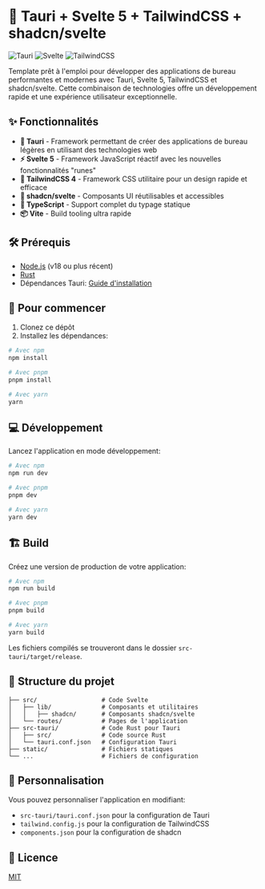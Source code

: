# 🚀 Tauri + Svelte 5 + TailwindCSS + shadcn/svelte

![Tauri](https://img.shields.io/badge/tauri-1.8-blue)
![Svelte](https://img.shields.io/badge/svelte-5-orange)
![TailwindCSS](https://img.shields.io/badge/tailwindcss-4-06b6d4)

Template prêt à l'emploi pour développer des applications de bureau performantes et modernes avec Tauri, Svelte 5, TailwindCSS et shadcn/svelte. Cette combinaison de technologies offre un développement rapide et une expérience utilisateur exceptionnelle.

## ✨ Fonctionnalités

- **🦀 Tauri** - Framework permettant de créer des applications de bureau légères en utilisant des technologies web
- **⚡ Svelte 5** - Framework JavaScript réactif avec les nouvelles fonctionnalités "runes"
- **💨 TailwindCSS 4** - Framework CSS utilitaire pour un design rapide et efficace
- **🎨 shadcn/svelte** - Composants UI réutilisables et accessibles
- **📝 TypeScript** - Support complet du typage statique
- **📦 Vite** - Build tooling ultra rapide

## 🛠️ Prérequis

- [Node.js](https://nodejs.org/) (v18 ou plus récent)
- [Rust](https://www.rust-lang.org/tools/install)
- Dépendances Tauri: [Guide d'installation](https://tauri.app/v1/guides/getting-started/prerequisites)

## 🚀 Pour commencer

1. Clonez ce dépôt
2. Installez les dépendances:

```bash
# Avec npm
npm install

# Avec pnpm
pnpm install

# Avec yarn
yarn
```

## 💻 Développement

Lancez l'application en mode développement:

```bash
# Avec npm
npm run dev

# Avec pnpm
pnpm dev

# Avec yarn
yarn dev
```

## 🏗️ Build

Créez une version de production de votre application:

```bash
# Avec npm
npm run build

# Avec pnpm
pnpm build

# Avec yarn
yarn build
```

Les fichiers compilés se trouveront dans le dossier `src-tauri/target/release`.

## 📂 Structure du projet

```
├── src/                  # Code Svelte
│   ├── lib/              # Composants et utilitaires
│   │   ├── shadcn/       # Composants shadcn/svelte
│   └── routes/           # Pages de l'application
├── src-tauri/            # Code Rust pour Tauri
│   ├── src/              # Code source Rust
│   └── tauri.conf.json   # Configuration Tauri
├── static/               # Fichiers statiques
└── ...                   # Fichiers de configuration
```

## 🔧 Personnalisation

Vous pouvez personnaliser l'application en modifiant:

- `src-tauri/tauri.conf.json` pour la configuration de Tauri
- `tailwind.config.js` pour la configuration de TailwindCSS
- `components.json` pour la configuration de shadcn

## 📝 Licence

[MIT](LICENSE)
